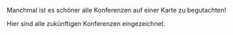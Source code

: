 Manchmal ist es schöner alle Konferenzen auf einer Karte zu begutachten!

Hier sind alle zukünftigen Konferenzen eingezeichnet.
